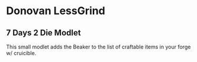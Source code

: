 # Donovan LessGrind

## 7 Days 2 Die Modlet

This small modlet adds the Beaker to the list of craftable items in your forge w/ cruicible.
